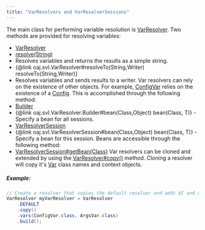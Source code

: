 ```yaml
---
title: "VarResolvers and VarResolverSessions"
---
```


The main class for performing variable resolution is [VarResolver](../apidocs/org/apache/juneau/svl/VarResolver.html).
Two methods are provided for resolving variables:
- [VarResolver](../apidocs/org/apache/juneau/svl/VarResolver.html)
- [resolve(String)](../apidocs/org/apache/juneau/svl/VarResolver.html#resolve(String))
- Resolves variables and returns the results as a simple string.
- \{@link oaj.svl.VarResolver#resolveTo(String,Writer) resolveTo(String,Writer)\}
- Resolves variables and sends results to a writer.
Var resolvers can rely on the existence of other objects.
For example, [ConfigVar](../apidocs/org/apache/juneau/config/vars/ConfigVar.html) relies on the existence of a [Config](../apidocs/org/apache/juneau/config/Config.html).
This is accomplished through the following method:
- [Builder](../apidocs/org/apache/juneau/svl/VarResolver/Builder.html)
- \{@link oaj.svl.VarResolver.Builder#bean(Class,Object) bean(Class, T)\} - Specify a bean for all sessions.
- [VarResolverSession](../apidocs/org/apache/juneau/svl/VarResolverSession.html)
- \{@link oaj.svl.VarResolverSession#bean(Class,Object) bean(Class, T)\} - Specify a bean for this session.
Beans are accessible through the following method:
- [VarResolverSession#getBean(Class)](../apidocs/org/apache/juneau/svl/VarResolverSession.html#getBean(Class))
Var resolvers can be cloned and extended by using the [VarResolver#copy()](../apidocs/org/apache/juneau/svl/VarResolver.html#copy()) method.
Cloning a resolver will copy it's [Var](../apidocs/org/apache/juneau/svl/Var.html) class names and context objects.
##### Example:
```java
// Create a resolver that copies the default resolver and adds $C and $A vars.
VarResolver myVarResolver = VarResolver
    .DEFAULT
    .copy()
    .vars(ConfigVar.class, ArgsVar.class)
    .build();
```